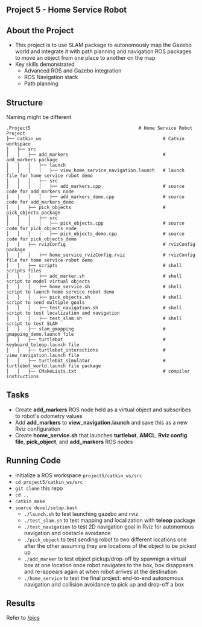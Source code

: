 ## Project 5 - Home Service Robot

## About the Project
  - This project is to use SLAM package to autonomously map the Gazebo world and integrate it with path planning and navigation ROS packages to move an object from one place to another on the map
  - Key skills demonstrated
    - Advanced ROS and Gazebo integration
    - ROS Navigation stack
    - Path planning

## Structure
Naming might be different
```
.Project5                                        # Home Service Robot Project
├── catkin_ws                                             # Catkin workspace
│   ├── src
│   │   ├── add_markers                                   # add_markers package        
│   │   │   ├── launch
│   │   │   │   ├── view_home_service_navigation.launch   # launch file for home service robot demo
│   │   │   ├── src
│   │   │   │   ├── add_markers.cpp                       # source code for add_markers node
│   │   │   │   ├── add_markers_demo.cpp                  # source code for add_markers_demo
│   │   ├── pick_objects                                  # pick_objects package     
│   │   │   ├── src
│   │   │   │   ├── pick_objects.cpp                      # source code for pick_objects node
│   │   │   │   ├── pick_objects_demo.cpp                 # source code for pick_objects_demo
│   │   ├── rvizConfig                                    # rvizConfig package        
│   │   │   ├── home_service_rvizConfig.rviz              # rvizConfig file for home service robot demo  
│   │   ├── scripts                                       # shell scripts files
│   │   │   ├── add_marker.sh                             # shell script to model virtual objects  
│   │   │   ├── home_service.sh                           # shell script to launch home service robot demo  
│   │   │   ├── pick_objects.sh                           # shell script to send multiple goals  
│   │   │   ├── test_navigation.sh                        # shell script to test localization and navigation
│   │   │   ├── test_slam.sh                              # shell script to test SLAM
│   │   ├── slam_gmapping                                 # gmapping_demo.launch file
│   │   ├── turtlebot                                     # keyboard_teleop.launch file
│   │   ├── turtlebot_interactions                        # view_navigation.launch file
│   │   ├── turtlebot_simulator                           # turtlebot_world.launch file package        
│   │   ├── CMakeLists.txt                                # compiler instructions
```
    
## Tasks
  - Create **add_markers** ROS node held as a virtual object and subscribes to robot's odometry values
  - Add **add_markers** to **view_navigation.launch** and save this as a new Rviz configuration
  - Create **home_service.sh** that launches **turtlebot**, **AMCL**, **Rviz config file**, **pick_object**, and **add_markers** ROS nodes

## Running Code
  - Initialize a ROS workspace `project5/catkin_ws/src`
  - `cd project5/catkin_ws/src`
  - `git clone` this repo
  - `cd ..`
  - `catkin_make`
  - `source devel/setup.bash`
    - `./launch.sh` to test launching gazebo and rviz
    - `./test_slam.sh` to test mapping and localization with **teleop** package
    - `./test_navigation` to test 2D navigation goal in Rviz for autonomous navigation and obstacle avoidance
    - `./pick_object` to test sending robot to two different locations one after the other assuming they are locations of the object to be picked up
    - `./add_marker` to test object pickup/drop-off by spawnign a virtual box at one location once robot navigates to the box, box disappears and re-appears again at when robot arrives at the destination
    - `./home_service` to test the final project: end-to-end autonomous navigation and collision avoidance to pick up and drop-off a box


## Results
Refer to [/pics](https://github.com/ase1997/Udacity-Robotics-Software-Engineer/tree/main/Project%205%20-%20Home%20Service%20Robot/pics)
